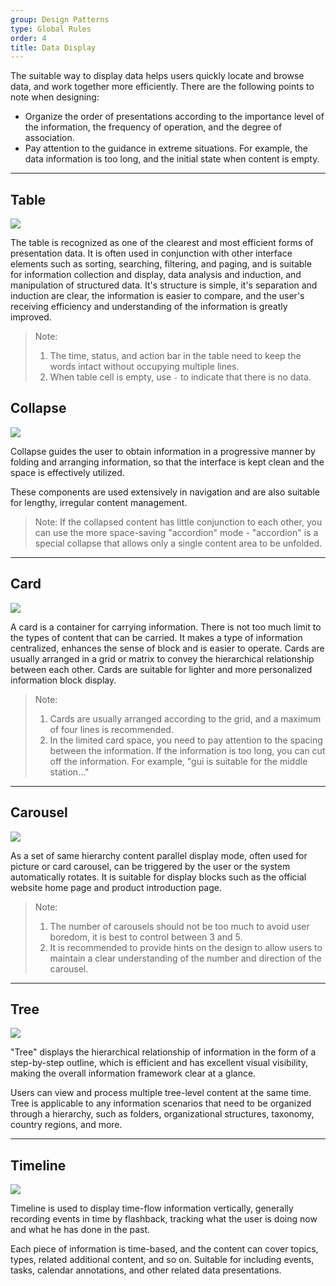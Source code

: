 ```yaml
---
group: Design Patterns
type: Global Rules
order: 4
title: Data Display
---
```


The suitable way to display data helps users quickly locate and browse data, and work together more efficiently. There are the following points to note when designing:

- Organize the order of presentations according to the importance level of the information, the frequency of operation, and the degree of association.
- Pay attention to the guidance in extreme situations. For example, the data information is too long, and the initial state when content is empty.

---

## Table

<ImagePreview>
  <img class="preview-img no-padding" src="https://gw.alipayobjects.com/zos/rmsportal/PetAXSByOolFbtmLazQz.png">
</ImagePreview>

The table is recognized as one of the clearest and most efficient forms of presentation data. It is often used in conjunction with other interface elements such as sorting, searching, filtering, and paging, and is suitable for information collection and display, data analysis and induction, and manipulation of structured data. It's structure is simple, it's separation and induction are clear, the information is easier to compare, and the user's receiving efficiency and understanding of the information is greatly improved.

> Note:
>
> 1. The time, status, and action bar in the table need to keep the words intact without occupying multiple lines.
> 2. When table cell is empty, use `-` to indicate that there is no data.

## Collapse

<ImagePreview>
  <img class="preview-img no-padding" src="https://gw.alipayobjects.com/zos/rmsportal/ypeOSafZJYqVJUHcJeef.png">
</ImagePreview>

Collapse guides the user to obtain information in a progressive manner by folding and arranging information, so that the interface is kept clean and the space is effectively utilized.

These components are used extensively in navigation and are also suitable for lengthy, irregular content management.

> Note: If the collapsed content has little conjunction to each other, you can use the more space-saving "accordion" mode - "accordion" is a special collapse that allows only a single content area to be unfolded.

---

## Card

<ImagePreview>
  <img class="preview-img no-padding" src="https://gw.alipayobjects.com/zos/rmsportal/xtIGZmqUHAovPPKjwyVT.png" description="If the content of the page is too slow, you can use &quot;preload&quot; or &quot;step-by-step&quot; to alleviate the user's anxiety during waiting time.">
</ImagePreview>

A card is a container for carrying information. There is not too much limit to the types of content that can be carried. It makes a type of information centralized, enhances the sense of block and is easier to operate. Cards are usually arranged in a grid or matrix to convey the hierarchical relationship between each other. Cards are suitable for lighter and more personalized information block display.

> Note:
>
> 1. Cards are usually arranged according to the grid, and a maximum of four lines is recommended.
> 2. In the limited card space, you need to pay attention to the spacing between the information. If the information is too long, you can cut off the information. For example, "gui is suitable for the middle station..."

---

## Carousel

<ImagePreview>
  <img class="preview-img no-padding" src="https://gw.alipayobjects.com/zos/rmsportal/FaAbGkTwlhykSDSBqWbW.png">
</ImagePreview>

As a set of same hierarchy content parallel display mode, often used for picture or card carousel, can be triggered by the user or the system automatically rotates. It is suitable for display blocks such as the official website home page and product introduction page.

> Note:
>
> 1. The number of carousels should not be too much to avoid user boredom, it is best to control between 3 and 5.
> 2. It is recommended to provide hints on the design to allow users to maintain a clear understanding of the number and direction of the carousel.

---

## Tree

<ImagePreview>
  <img class="preview-img no-padding" src="https://gw.alipayobjects.com/zos/rmsportal/QZyxnLWUkbIuTqGYxTQs.png">
</ImagePreview>

"Tree" displays the hierarchical relationship of information in the form of a step-by-step outline, which is efficient and has excellent visual visibility, making the overall information framework clear at a glance.

Users can view and process multiple tree-level content at the same time. Tree is applicable to any information scenarios that need to be organized through a hierarchy, such as folders, organizational structures, taxonomy, country regions, and more.

---

## Timeline

<ImagePreview>
  <img class="preview-img no-padding" src="https://gw.alipayobjects.com/zos/rmsportal/WmQeylAyWUNKmQIyoQGH.png">
</ImagePreview>

Timeline is used to display time-flow information vertically, generally recording events in time by flashback, tracking what the user is doing now and what he has done in the past.

Each piece of information is time-based, and the content can cover topics, types, related additional content, and so on. Suitable for including events, tasks, calendar annotations, and other related data presentations.
